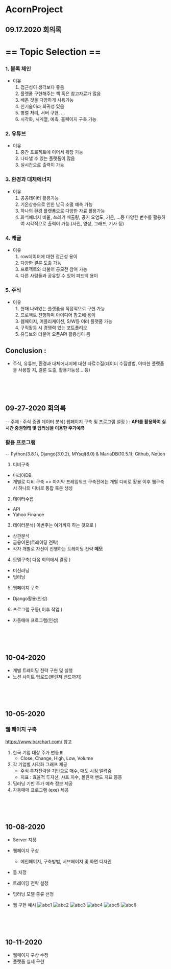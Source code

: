 # AcornProject

## 09.17.2020 회의록
# == Topic Selection ==
### 1. 블록 체인 
  - 이유 
    1) 접근성이 생각보다 좋음
    2) 플랫폼 구현해주는 책 혹은 참고자료가 많음
    3) 배운 것을 다양하게 사용가능
    4) 신기술이라 희귀성 있음
    5) 병렬 처리, 서버 구현, ...
    6) 시각화, 시계열, 예측, 홈페이지 구축 가능
### 2. 유튜브
  - 이유
    1) 중간 프로젝트에 이어서 확장 가능
    2) 나타낼 수 있는 플랫폼이 많음
    3) 실시간으로 출력이 가능
### 3. 환경과 대체에너지
  - 이유
    1) 공공데이터 활용가능
    2) 기온상승으로 인한 남극 소멸 예측 가능
    3) 하나의 환경 플랫폼으로 다양한 자료 활용가능
    4) 화석에너지 비율, 쓰레기 배출량, 공기 오염도, 기온, ...등 다양한 변수를 활용하여
       시각적으로 출력이 가능.(사진, 영상, 그래프, 기사 등)
### 4. 캐글
  - 이유
    1) row데이터에 대한 접근성 용이
    2) 다양한 결론 도출 가능
    3) 프로젝트와 더불어 공모전 참여 가능
    4) 다른 사람들과 공유할 수 있어 피드백 용이
### 5. 주식 
  - 이유
    1) 현재 나와있는 플랫폼을 직접적으로 구현 가능
    2) 프로젝트 진행하며 아이디어 참고에 용이
    3) 웹페이지, 어플리케이션, S/W등 여러 플랫폼 가능
    4) 구직활동 시 경쟁력 있는 포트폴리오
    5) 유튜브와 더불어 오픈API 활용성이 큼

## Conclusion :
  - 주식, 유튜브, 환경과 대체에너지에 대한 자료수집(데이터 수집방법, 어떠한 플랫폼을 사용할 지, 결론 도출, 활용가능성... 등)
 <br/>
 <br/>
 <br/>
 
## 09-27-2020 회의록
-- 주제 : 주식 증권 데이터 분석( 웹페이지 구축 및 프로그램 설정 ) : **API를 활용하여 실시간 증권형태 및 딥러닝을 이용한 주가예측**
### 활용 프로그램
  -- Python(3.8.1), Django(3.0.2), MYsql(8.0) & MariaDB(10.5.1), Github, Notion

1. 디비구축
  - 마리아DB
  - 개별로 디비 구축 => 마지막 프레임워크 구축전에는 개별 디비로 활용 이후 웹구축시 하나의 디비로 통합 혹은 생성
2. 데이터수집
  - API
  - Yahoo Finance
3. 데이터분석( 이번주는 여기까지 하는 것으로 )
  - 상관분석
  - 금융이론(트레이딩 전략)
  - 각자 개별로 자신이 진행하는 트레이딩 전략 **메모**
4. 모델구축( 다음 회의에서 결정 )
  - 머신러닝
  - 딥러닝
5. 웹페이지 구축
  - Django활용(인성)
6. 프로그램 구동( 이후 작업 )
  - 자동매매 프로그램(인성)
 <br/>
 <br/>
 <br/>
 
## 10-04-2020
- 개별 트레이딩 전략 구현 및 실행
- 노션 사이트 업로드(볼린저 밴드까지)
<br/>
<br/>
<br/>

## 10-05-2020
### 웹 페이지 구축 
https://www.barchart.com/ 참고

1. 한국 기업 대상 주가 변동표
    - Close, Change, High, Low, Volume
2. 각 기업별 시각화 그래프 제공 
    - 주식 투자전략을 기반으로 매수, 매도 시점 알려줌
    - 지표 : 효율적 투자선, 샤프 지수, 볼린저 밴드 지표 등등 
3. 딥러닝 기반 주가 예측 정보 제공 
4. 자동매매 프로그램 (exe) 제공 
<br/>
<br/>
<br/>

## 10-08-2020
- Server 지정
- 웹페이지 구상
   - 메인페이지, 구축방법, 서브페이지 및 화면 디자인
- 툴 지정
- 트레이딩 전략 설정
- 딥러닝 모델 종류 선정

- 웹 구현 예시
![abc1](https://user-images.githubusercontent.com/63041717/95675742-63400d80-0bf4-11eb-8886-ce95ffef2953.PNG)
![abc2](https://user-images.githubusercontent.com/63041717/95675743-63d8a400-0bf4-11eb-9d17-0af210dda1cd.PNG)
![abc3](https://user-images.githubusercontent.com/63041717/95675744-6509d100-0bf4-11eb-9560-d9b8bdeaef23.PNG)
![abc4](https://user-images.githubusercontent.com/63041717/95675745-65a26780-0bf4-11eb-9e57-7a8783939084.PNG)
![abc5](https://user-images.githubusercontent.com/63041717/95675746-65a26780-0bf4-11eb-8627-bd839faa7924.PNG)
![abc6](https://user-images.githubusercontent.com/63041717/95675740-62a77700-0bf4-11eb-8bb2-6e7e96155865.PNG)
<br/>
<br/>
<br/>

## 10-11-2020
- 웹페이지 구상 수정
- 플랫폼 실제 구현 
